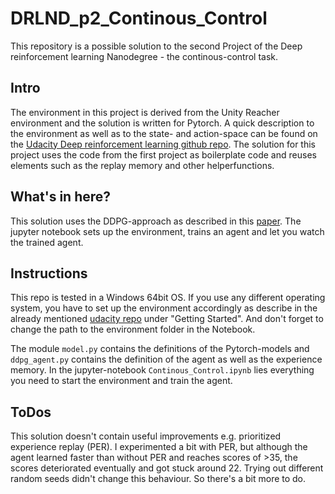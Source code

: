 # DRLND_p2_Continous_Control
This repository is a possible solution to the second Project of the Deep reinforcement learning Nanodegree - the continous-control task.

## Intro
The environment in this project is derived from the Unity Reacher environment and the solution is written for Pytorch. A quick description to the environment as well as to the state- and action-space can be found on the [Udacity Deep reinforcement learning github repo](https://github.com/udacity/deep-reinforcement-learning/tree/master/p2_continuous-control). The solution for this project uses the code from the first project as boilerplate code and reuses elements such as the replay memory and other helperfunctions.

## What's in here?
This solution uses the DDPG-approach as described in this [paper](https://arxiv.org/pdf/1509.02971.pdf). The jupyter notebook sets up the environment, trains an agent and let you watch the trained agent.

## Instructions
This repo is tested in a Windows 64bit OS. If you use any different operating system, you have to set up the environment accordingly as describe in the already mentioned [udacity repo](https://github.com/udacity/deep-reinforcement-learning/tree/master/p2_continuous-control) under "Getting Started". And don't forget to change the path to the environment folder in the Notebook.

The module `model.py` contains the definitions of the Pytorch-models and `ddpg_agent.py` contains the definition of the agent as well as the experience memory.
In the jupyter-notebook `Continous_Control.ipynb` lies everything you need to start the environment and train the agent.

## ToDos
This solution doesn't contain useful improvements e.g. prioritized experience replay (PER). I experimented a bit with PER, but although the agent learned faster than without PER and reaches scores of >35, the scores deteriorated eventually and got stuck around 22. Trying out different random seeds didn't change this behaviour. So there's a bit more to do. 
